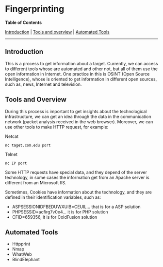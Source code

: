 # Fingerprinting


**Table of Contents**

[Introduction](#introduction)
| [Tools and overview](#Tools-and-Overview)
| [Automated Tools](#Automated-Tools)

---

## Introduction ##

This is a process to get information about a target. Currently, we can access to different tools whose are automated and other not, but all of them use the open information in Internet. One practice in this is OSINT (Open Source Intelligence), whose is oriented to get information in different open sources, such as, news, Internet and television.

## Tools and Overview ##


During this process is important to get insights about the technological infrastructure, we can get an idea through the data in the communication network (packet analysis received in the web browser). Moreover, we can use other tools to make HTTP request, for example:

Netcat
```
nc taget.com.edu port
```
Telnet
```
nc IP port
```
Some HTTP requests have special data, and they depend of the server technology, in some cases the information get from an Apache server is different from an Microsoft IIS.

Sometimes, Cookies have information about the technology, and they are defined in their identification variables, such as:
* ASPSESSIONIDFBEDUWXUIB=CEUIL... that is for a ASP solution
* PHPSESSID=acfirg7v0e4... it is for PHP solution
* CFID=659356, it is for ColdFusion solution

## Automated Tools ##
* Httpprint
* Nmap
* WhatWeb
* BlindElephant
